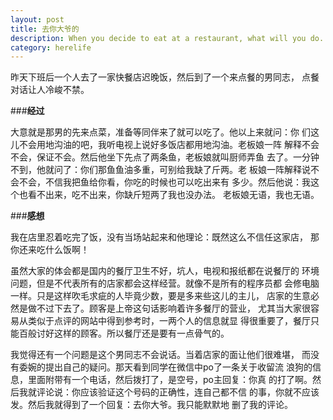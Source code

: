 ```yaml
---
layout: post
title: 去你大爷的
description: When you decide to eat at a restaurant, what will you do. 
category: herelife
---
```


昨天下班后一个人去了一家快餐店迟晚饭，然后到了一个来点餐的男同志，
点餐对话让人冷峻不禁。

###**经过**

大意就是那男的先来点菜，准备等同伴来了就可以吃了。他以上来就问：你
们这儿不会用地沟油的吧，我听电视上说好多饭店都用地沟油。老板娘一阵
解释不会不会，保证不会。然后他坐下先点了两条鱼，老板娘就叫厨师弄鱼
去了。一分钟不到，他就问了：你们那鱼鱼油多重，可别给我缺了斤两。老
板娘一阵解释说不会不会，不信我把鱼给你看，你吃的时候也可以吃出来有
多少。然后他说：我这个也看不出来，吃不出来，你缺斤短两了我也没办法。
老板娘无语，我也无语。

###**感想**

我在店里忍着吃完了饭，没有当场站起来和他理论：既然这么不信任这家店，
那你还来吃什么饭啊！

虽然大家的体会都是国内的餐厅卫生不好，坑人，电视和报纸都在说餐厅的
环境问题，但是不代表所有的店家都会这样经营。就像不是所有的程序员都
会修电脑一样。只是这样吹毛求疵的人毕竟少数，要是多来些这儿的主儿，
店家的生意必然是做不过下去了。顾客是上帝这句话影响着许多餐厅的营业，
尤其当大家很容易从类似于点评的网站中得到参考时，一两个人的信息就显
得很重要了，餐厅只能百般讨好这样的顾客。所以餐厅还是要有一点骨气的。

我觉得还有一个问题是这个男同志不会说话。当着店家的面让他们很难堪，
而没有委婉的提出自己的疑问。那天看到同学在微信中po了一条关于收留流
浪狗的信息，里面附带有一个电话，然后拨打了，是空号，po主回复：你真
的打了啊。然后我就评论说：你应该验证这个号码的正确性，连自己都不信
的事，你就不应该发。然后我就得到了一个回复：去你大爷。我只能默默地
删了我的评论。


